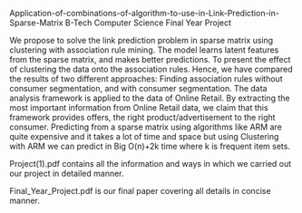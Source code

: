 Application-of-combinations-of-algorithm-to-use-in-Link-Prediction-in-Sparse-Matrix
B-Tech Computer Science Final Year Project

We propose to solve the link prediction problem in sparse matrix using clustering with association rule mining. The model learns latent features from the sparse matrix, and makes better predictions. To present the effect of clustering the data onto the association rules. Hence, we have compared the results of two different approaches: Finding association rules without consumer segmentation, and with consumer segmentation. The data analysis framework is applied to the data of Online Retail. By extracting the most important information from Online Retail data, we claim that this framework provides offers, the right product/advertisement to the right consumer. Predicting from a sparse matrix using algorithms like ARM are quite expensive and it takes a lot of time and space but using Clustering with ARM we can predict in Big O(n)+2k time where k is frequent item sets.

Project(1).pdf contains all the information and ways in which we carried out our project in detailed manner.

Final_Year_Project.pdf is our final paper covering all details in concise manner.
